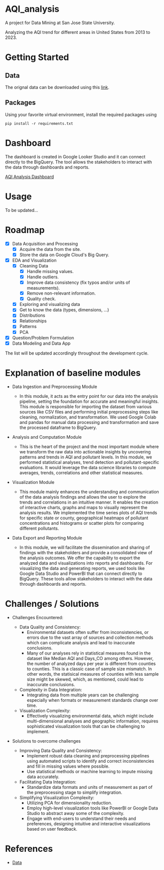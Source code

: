 # AQI_analysis

A project for Data Mining at San Jose State University.

Analyzing the AQI trend for different areas in United States from 2013 to 2023.

# Getting Started

## Data

The orignal data can be downloaded using this [link](https://aqs.epa.gov/aqsweb/airdata/download_files.html#Annual).

##  Packages

Using your favorite virtual environment, install the required packages using

```
pip install -r requirements.txt
```
# Dashboard
The dashboard is created in Google Looker Studio and it can connect directly to the BigQuery. The tool allows the stakeholders to interact with the data through dashboards and reports.

[AQI Analysis Dashboard](https://lookerstudio.google.com/reporting/bd0f226a-dc71-4aea-98ef-08cf99882120)

# Usage

To be updated...

# Roadmap
- [x] Data Acquisition and Processing
  - [x] Acquire the data from the site.
  - [x] Store the data on Google Cloud's Big Query.
- [x] EDA and Visualization
  - [x] Cleaning Data 
    - [x] Handle missing values.
    - [x] Handle outliers.
    - [x] Improve data consistency (fix typos and/or units of measurements).
    - [x] Remove non-relevant information.
    - [x] Quality check.
  - [x]  Exploring and visualizing data
    - [x] Get to know the data (types, dimensions, ...)
    - [x] Distributions 
    - [x] Relationships
    - [x] Patterns
  - [x] PCA  
- [x] Question/Problem Formulation
- [x] Data Modeling and Data App

The list will be updated accordingly throughout the development cycle.

# Explanation of baseline modules
- Data Ingestion and Preprocessing Module
  - In this module, it acts as the entry point for our data into the analysis pipeline, setting the foundation for accurate and meaningful insights. This module is responsible for importing the dataset from various sources like CSV files and performing initial preprocessing steps like cleaning, normalization, and transformation. We used Google Colab and pandas for manual data processing and transformation and save the processed dataframe to BigQuery.

- Analysis and Computation Module
  - This is the heart of the project and the most important module where we transform the raw data into actionable insights by uncovering patterns and trends in AQI and pollutant levels. In this module, we performed statistical analyses, trend detection and pollutant-specific evaluations. It would leverage the data science libraries to compute averages, trends, correlations and other statistical measures.

- Visualization Module
  -  This module mainly enhances the understanding and communication of the data analysis findings and allows the user to explore the trends and correlations in an intuitive manner. It enables the creation of interactive charts, graphs and maps to visually represent the analysis results. We implemented the time series plots of AQI trends for specific state or county, geographical heatmaps of pollutant concentrations and histograms or scatter plots for comparing different pollutants.
 
- Data Export and Reporting Module
  - In this module, we will facilitate the dissemination and sharing of findings with the stakeholders and provide a consolidated view of the analysis outcomes. We offer the capability to export the analyzed data and visualizations into reports and dashboards. For visualizing the data and generating reports, we used tools like Google Data Studio and PowerBI that can connect directly to BigQuery. These tools allow stakeholders to interact with the data through dashboards and reports.
    
# Challenges / Solutions
- Challenges Encountered:
  - Data Quality and Consistency:
     - Environmental datasets often suffer from inconsistencies, or errors due to the vast array of sources and collection methods which can complicate analysis and lead to inaccurate conclusions.
     - Many of our analyses rely in statistical measures found in the dataset like Median AQI and Days_CO among others. However, the number of analyzed days per year is different from counties to counties. This is a classic case of sample size mismatch. In other words, the statisical measures of counties with less sample size might be skewed, which, as mentioned, could lead to inaccurate conclusions.  
  - Complexity in Data Integration:
    - Integrating data from multiple years can be challenging especially when formats or measurement standards change over time.
  - Visualization Complexity:
    - Effectively visualizing environmental data, which might include multi-dimensional analyses and geographic information, requires sophisticated visualization tools that can be challenging to implement.

- Solutions to overcome challenges
  - Improving Data Quality and Consistency:
    - Implement robust data cleaning and preprocessing pipelines using automated scripts to identify and correct inconsistencies and fill in missing values where possible.
    - Use statistical methods or machine learning to impute missing data accurately.
  - Facilitating Data Integration:
    - Standardize data formats and units of measurement as part of the preprocessing stage to simplify integration.
  - Simplifying Visualization Complexity:
    - Utilizing PCA for dimensionality reduction.
    - Employ high-level visualization tools like PowerBI or Google Data Studio to abstract away some of the complexity.
    - Engage with end-users to understand their needs and preferences, designing intuitive and interactive visualizations based on user feedback.

# References
- [Data](https://aqs.epa.gov/aqsweb/airdata/download_files.html#Annual)



